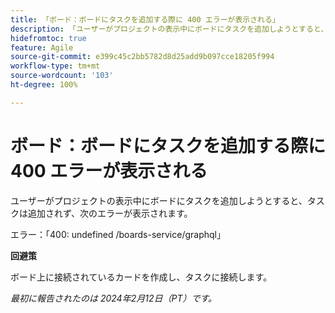 ```yaml
---
title: 「ボード：ボードにタスクを追加する際に 400 エラーが表示される」
description: 「ユーザーがプロジェクトの表示中にボードにタスクを追加しようとすると、タスクは追加されず、エラーが表示されます。回避策はあります。」
hidefromtoc: true
feature: Agile
source-git-commit: e399c45c2bb5782d8d25add9b097cce18205f994
workflow-type: tm+mt
source-wordcount: '103'
ht-degree: 100%

---
```



# ボード：ボードにタスクを追加する際に 400 エラーが表示される

ユーザーがプロジェクトの表示中にボードにタスクを追加しようとすると、タスクは追加されず、次のエラーが表示されます。

エラー：「400: undefined /boards-service/graphql」

**回避策**

ボード上に接続されているカードを作成し、タスクに接続します。

_最初に報告されたのは 2024年2月12日（PT）です。_
